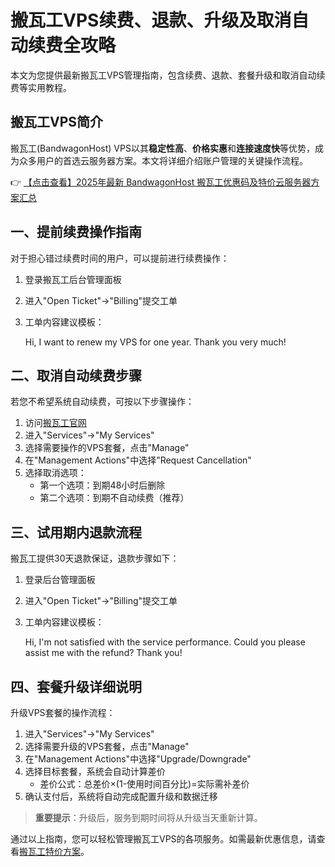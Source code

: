 # 搬瓦工VPS续费、退款、升级及取消自动续费全攻略

本文为您提供最新搬瓦工VPS管理指南，包含续费、退款、套餐升级和取消自动续费等实用教程。

## 搬瓦工VPS简介

搬瓦工(BandwagonHost) VPS以其**稳定性高**、**价格实惠**和**连接速度快**等优势，成为众多用户的首选云服务器方案。本文将详细介绍账户管理的关键操作流程。

👉 [【点击查看】2025年最新 BandwagonHost 搬瓦工优惠码及特价云服务器方案汇总](https://bit.ly/banwagon)

## 一、提前续费操作指南

对于担心错过续费时间的用户，可以提前进行续费操作：

1. 登录搬瓦工后台管理面板
2. 进入"Open Ticket"→"Billing"提交工单
3. 工单内容建议模板：
   
   Hi, I want to renew my VPS for one year. Thank you very much!
   

## 二、取消自动续费步骤

若您不希望系统自动续费，可按以下步骤操作：

1. 访问[搬瓦工官网](https://bit.ly/banwagon)
2. 进入"Services"→"My Services"
3. 选择需要操作的VPS套餐，点击"Manage"
4. 在"Management Actions"中选择"Request Cancellation"
5. 选择取消选项：
   - 第一个选项：到期48小时后删除
   - 第二个选项：到期不自动续费（推荐）

## 三、试用期内退款流程

搬瓦工提供30天退款保证，退款步骤如下：

1. 登录后台管理面板
2. 进入"Open Ticket"→"Billing"提交工单
3. 工单内容建议模板：
   
   Hi, I'm not satisfied with the service performance. Could you please assist me with the refund? Thank you!
   

## 四、套餐升级详细说明

升级VPS套餐的操作流程：

1. 进入"Services"→"My Services"
2. 选择需要升级的VPS套餐，点击"Manage"
3. 在"Management Actions"中选择"Upgrade/Downgrade"
4. 选择目标套餐，系统会自动计算差价
   - 差价公式：总差价×(1-使用时间百分比)=实际需补差价
5. 确认支付后，系统将自动完成配置升级和数据迁移

> **重要提示**：升级后，服务到期时间将从升级当天重新计算。

通过以上指南，您可以轻松管理搬瓦工VPS的各项服务。如需最新优惠信息，请查看[搬瓦工特价方案](https://bit.ly/banwagon)。